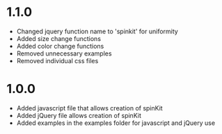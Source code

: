 # 1.1.0

* Changed jquery function name to 'spinkit' for uniformity
* Added size change functions
* Added color change functions
* Removed unnecessary examples
* Removed individual css files

# 1.0.0

* Added javascript file that allows creation of spinKit
* Added jQuery file allows creation of spinKit
* Added examples in the examples folder for javascript and jQuery use